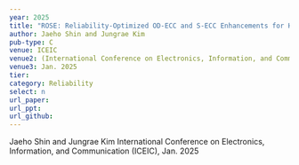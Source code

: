 ```yaml
---
year: 2025
title: "ROSE: Reliability-Optimized OD-ECC and S-ECC Enhancements for HBM3"
author: Jaeho Shin and Jungrae Kim
pub-type: C
venue: ICEIC
venue2: (International Conference on Electronics, Information, and Communication)
venue3: Jan. 2025
tier: 
category: Reliability
select: n
url_paper:
url_ppt:
url_github:
---
```


Jaeho Shin and Jungrae Kim
International Conference on Electronics, Information, and Communication (ICEIC), Jan. 2025
